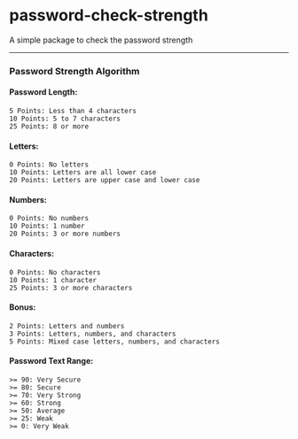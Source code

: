 # password-check-strength

A simple package to check the password strength

---

### Password Strength Algorithm

#### Password Length:
    5 Points: Less than 4 characters
    10 Points: 5 to 7 characters
    25 Points: 8 or more

#### Letters:
    0 Points: No letters
    10 Points: Letters are all lower case
    20 Points: Letters are upper case and lower case

#### Numbers:
    0 Points: No numbers
    10 Points: 1 number
    20 Points: 3 or more numbers

#### Characters:
    0 Points: No characters
    10 Points: 1 character
    25 Points: 3 or more characters

#### Bonus:
    2 Points: Letters and numbers
    3 Points: Letters, numbers, and characters
    5 Points: Mixed case letters, numbers, and characters

#### Password Text Range:
    >= 90: Very Secure
    >= 80: Secure
    >= 70: Very Strong
    >= 60: Strong
    >= 50: Average
    >= 25: Weak
    >= 0: Very Weak